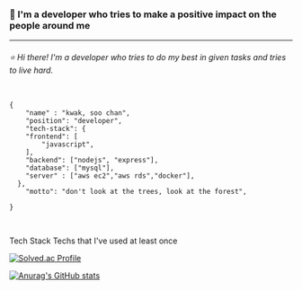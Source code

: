 
### :raised_hands: I'm a developer who tries to make a positive impact on the people around me 
----

###### :star: Hi there! I'm a developer who tries to do my best in given tasks and tries to live hard.

<pre>
<code>
{ 
    "name" : "kwak, soo chan",
    "position": "developer",
    "tech-stack": {
    "frontend": [
        "javascript",
    ],
    "backend": ["nodejs", "express"],
    "database": ["mysql"],
    "server" : ["aws ec2","aws rds","docker"],
  },
    "motto": "don't look at the trees, look at the forest",

}

</code>
</pre>


Tech Stack 
Techs that I've used at least once 






[![Solved.ac Profile](http://mazassumnida.wtf/api/generate_badge?boj=soochan010)](https://solved.ac/soochan010)

[![Anurag's GitHub stats](https://github-readme-stats.vercel.app/api?username=sooochan&hide=contribs,stars)](https://github.com/anuraghazra/github-readme-stats)